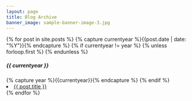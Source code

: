 ```yaml
---
layout: page
title: Blog Archive
banner_image: sample-banner-image-3.jpg
---
```


<div>
  {% for post in site.posts %}
    {% capture currentyear %}{{post.date | date: "%Y"}}{% endcapture %}
      {% if currentyear != year %}
        {% unless forloop.first %}
        {% endunless %}
          <h5>{{ currentyear }}</h5>
        {% capture year %}{{currentyear}}{% endcapture %} 
      {% endif %}
      <li><a href="{{ post.url | prepend: site.baseurl }}">{{ post.title }}</a></li>
  {% endfor %}
</div>